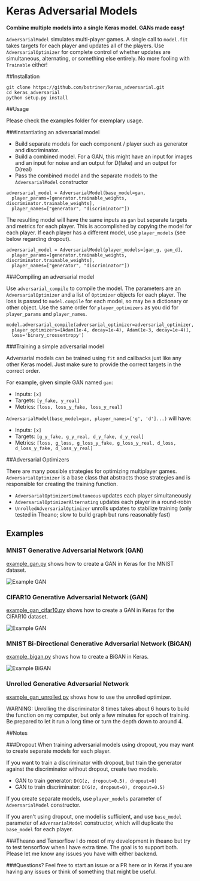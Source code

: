 # Keras Adversarial Models

**Combine multiple models into a single Keras model. GANs made easy!**

`AdversarialModel` simulates multi-player games. A single call to `model.fit` takes targets for
 each player and updates all of the players. Use `AdversarialOptimizer` for complete control of
  whether updates are simultaneous, alternating, or something else entirely. No more fooling with 
  `Trainable` either!

##Installation

```buildoutcfg
git clone https://github.com/bstriner/keras_adversarial.git
cd keras_adversarial
python setup.py install
```

##Usage

Please check the examples folder for exemplary usage. 

###Instantiating an adversarial model

* Build separate models for each component / player such as generator and discriminator.
* Build a combined model. For a GAN, this might have an input for images and an input for noise
and an output for D(fake) and an output for D(real)
* Pass the combined model and the separate models to the `AdversarialModel` constructor

```buildoutcfg
adversarial_model = AdversarialModel(base_model=gan,
  player_params=[generator.trainable_weights, discriminator.trainable_weights],
  player_names=["generator", "discriminator"])
```
The resulting model will have the same inputs as `gan` but separate targets and metrics for 
each player. This is accomplished by copying the model for each player. If each player has a 
different model, use `player_models` (see below regarding dropout). 


```
adversarial_model = AdversarialModel(player_models=[gan_g, gan_d],
  player_params=[generator.trainable_weights, discriminator.trainable_weights],
  player_names=["generator", "discriminator"])
```

###Compiling an adversarial model

Use `adversarial_compile` to compile the model. The parameters are an `AdversarialOptimizer`
and a list of `Optimizer` objects for each player. The loss is passed to `model.compile` for 
each model, so may be a dictionary or other object. Use the same order for `player_optimizers`
as you did for `player_params` and `player_names`.

```buildoutcfg
model.adversarial_compile(adversarial_optimizer=adversarial_optimizer,
  player_optimizers=[Adam(1e-4, decay=1e-4), Adam(1e-3, decay=1e-4)],
  loss='binary_crossentropy')
```

###Training a simple adversarial model

Adversarial models can be trained using `fit` and callbacks just like any other Keras model.
Just make sure to provide the correct targets in the correct order.

For example, given simple GAN named `gan`:
 * Inputs:  `[x]`
 * Targets: `[y_fake, y_real]`
 * Metrics: `[loss, loss_y_fake, loss_y_real]`

`AdversarialModel(base_model=gan, player_names=['g', 'd']...)` will have:
 * Inputs:  `[x]`
 * Targets: `[g_y_fake, g_y_real, d_y_fake, d_y_real]`
 * Metrics: `[loss, g_loss, g_loss_y_fake, g_loss_y_real, d_loss, d_loss_y_fake, d_loss_y_real]`

##Adversarial Optimizers

There are many possible strategies for optimizing multiplayer games. `AdversarialOptimizer`
 is a base class that abstracts those strategies and is responsible for creating the training
  function.
* `AdversarialOptimizerSimultaneous` updates each player simultaneously
* `AdversarialOptimizerAlternating` updates each player in a round-robin
* `UnrolledAdversarialOptimizer` unrolls updates to stabilize training (only tested in Theano;
 slow to build graph but runs reasonably fast)

## Examples

### MNIST Generative Adversarial Network (GAN)

[example_gan.py](https://github.com/bstriner/keras_adversarial/blob/master/examples/example_gan.py) shows how to
create a GAN in Keras for the MNIST dataset.

![Example GAN](https://github.com/bstriner/keras_adversarial/raw/master/doc/images/gan-epoch-099.png)

### CIFAR10 Generative Adversarial Network (GAN)

[example_gan_cifar10.py](https://github.com/bstriner/keras_adversarial/blob/master/examples/example_gan_cifar10.py) shows how to
create a GAN in Keras for the CIFAR10 dataset.

![Example GAN](https://github.com/bstriner/keras_adversarial/raw/master/doc/images/gan-cifar10-epoch-099.png)

### MNIST Bi-Directional Generative Adversarial Network (BiGAN)

[example_bigan.py](https://github.com/bstriner/keras_adversarial/blob/master/examples/example_bigan.py) shows how to
 create a BiGAN in Keras.
  
![Example BiGAN](https://github.com/bstriner/keras_adversarial/raw/master/doc/images/bigan-epoch-099.png)

### Unrolled Generative Adversarial Network

[example_gan_unrolled.py](https://github.com/bstriner/keras_adversarial/blob/master/examples/example_gan_unrolled.py)
shows how to use the unrolled optimizer.

WARNING: Unrolling the discriminator 8 times takes about 6 hours to build the function on my computer,
but only a few minutes for epoch of training. Be prepared to let it run a long time or turn the depth down to around 4.

##Notes

###Dropout
When training adversarial models using dropout, you may want to create separate models for each player. 

If you want to train a discriminator with dropout, but train the generator against the discriminator without dropout, 
create two models.
* GAN to train generator: `D(G(z, dropout=0.5), dropout=0)`
* GAN to train discriminator: `D(G(z, dropout=0), dropout=0.5)`

If you create separate models, use `player_models` parameter of `AdversarialModel` constructor.

If you aren't using dropout, one model is sufficient, and use `base_model` parameter of `AdversarialModel` constructor,
 which will duplicate the `base_model` for each player.
 
###Theano and Tensorflow
I do most of my development in theano but try to test tensorflow when I have extra time. The goal is
to support both. Please let me know any issues you have with either backend.

###Questions?
Feel free to start an issue or a PR here or in Keras if you are having any issues or think
of something that might be useful.